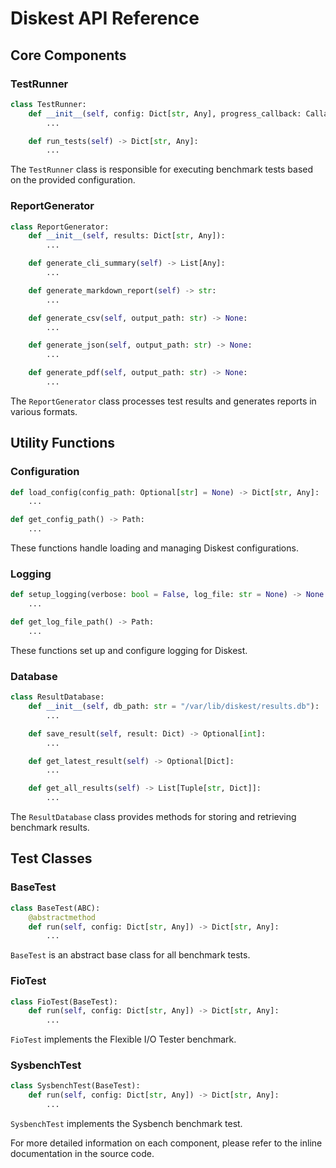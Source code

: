 # Diskest API Reference

## Core Components

### TestRunner

```python
class TestRunner:
    def __init__(self, config: Dict[str, Any], progress_callback: Callable[[float], None] = None):
        ...

    def run_tests(self) -> Dict[str, Any]:
        ...
```

The `TestRunner` class is responsible for executing benchmark tests based on the provided configuration.

### ReportGenerator

```python
class ReportGenerator:
    def __init__(self, results: Dict[str, Any]):
        ...

    def generate_cli_summary(self) -> List[Any]:
        ...

    def generate_markdown_report(self) -> str:
        ...

    def generate_csv(self, output_path: str) -> None:
        ...

    def generate_json(self, output_path: str) -> None:
        ...

    def generate_pdf(self, output_path: str) -> None:
        ...
```

The `ReportGenerator` class processes test results and generates reports in various formats.

## Utility Functions

### Configuration

```python
def load_config(config_path: Optional[str] = None) -> Dict[str, Any]:
    ...

def get_config_path() -> Path:
    ...
```

These functions handle loading and managing Diskest configurations.

### Logging

```python
def setup_logging(verbose: bool = False, log_file: str = None) -> None:
    ...

def get_log_file_path() -> Path:
    ...
```

These functions set up and configure logging for Diskest.

### Database

```python
class ResultDatabase:
    def __init__(self, db_path: str = "/var/lib/diskest/results.db"):
        ...

    def save_result(self, result: Dict) -> Optional[int]:
        ...

    def get_latest_result(self) -> Optional[Dict]:
        ...

    def get_all_results(self) -> List[Tuple[str, Dict]]:
        ...
```

The `ResultDatabase` class provides methods for storing and retrieving benchmark results.

## Test Classes

### BaseTest

```python
class BaseTest(ABC):
    @abstractmethod
    def run(self, config: Dict[str, Any]) -> Dict[str, Any]:
        ...
```

`BaseTest` is an abstract base class for all benchmark tests.

### FioTest

```python
class FioTest(BaseTest):
    def run(self, config: Dict[str, Any]) -> Dict[str, Any]:
        ...
```

`FioTest` implements the Flexible I/O Tester benchmark.

### SysbenchTest

```python
class SysbenchTest(BaseTest):
    def run(self, config: Dict[str, Any]) -> Dict[str, Any]:
        ...
```

`SysbenchTest` implements the Sysbench benchmark test.

For more detailed information on each component, please refer to the inline documentation in the source code.